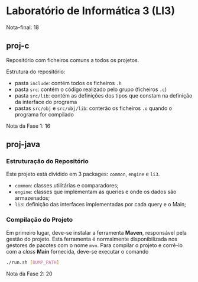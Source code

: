 # Laboratório de Informática 3 (LI3)

Nota-final: 18

## proj-c

Repositório com ficheiros comuns a todos os projetos.

Estrutura do repositório:

- pasta `include`: contém todos os ficheiros `.h`
- pasta `src`: contém o código realizado pelo grupo (ficheiros `.c`)
- pasta `src/lib`: contém as definições dos tipos que constam na definição da interface do programa
- pastas `src/obj` e `src/obj/lib`: conterão os ficheiros `.o` quando o programa for compilado

Nota da Fase 1: 16

## proj-java

### Estruturação do Repositório
Este projeto está dividido em 3 packages: `common`, `engine` e `li3`.
- `common`: classes utilitárias e comparadores;
- `engine`: classes que implementam as queries e onde os dados são armazenados;
- `li3`: definição das interfaces implementadas por cada query e o Main;


### Compilação do Projeto
Em primeiro lugar, deve-se instalar a ferramenta **Maven**, responsável pela gestão do projeto. 
Esta ferramenta é normalmente disponibilizada nos gestores de pacotes com o nome `mvn`.
Para compilar o projeto e corrê-lo com a *class* **Main** fornecida, deve-se executar o comando

```bash
./run.sh [DUMP_PATH]
```

Nota da Fase 2: 20

